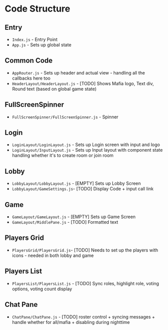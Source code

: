 # Code Structure
## Entry
- `Index.js` - Entry Point
- `App.js` - Sets up global state

## Common Code
- `AppRouter.js` - Sets up header and actual view - handling all the callbacks here too
- `HeaderLayout/HeaderLayout.js` - [TODO] Shows Mafia logo, Text div, Round text (based on global game state)

## FullScreenSpinner
- `FullScreenSpinner/FullScreenSpinner.js` - Spinner

## Login
- `LoginLayout/LoginLayout.js` - Sets up Login screen with input and logo
- `LoginLayout/InputLayout.js` - Sets up Input layout with component state handling whether it's to create room or join room

## Lobby
- `LobbyLayout/LobbyLayout.js` - [EMPTY] Sets up Lobby Screen
- `LobbyLayout/GameSettings.js`- [TODO] Display Code + input call link

## Game
- `GameLayout/GameLayout.js` - [EMPTY] Sets up Game Screen
- `GameLayout/MiddlePane.js` - [TODO] Formatted text

## Players Grid
- `PlayersGrid/PlayersGrid.js`- [TODO] Needs to set up the players with icons - needed in both lobby and game

## Players List
- `PlayersList/PlayersList.js` - [TODO] Sync roles, highlight role, voting options, voting count display

## Chat Pane
- `ChatPane/ChatPane.js` - [TODO] roster control + syncing messages + handle whether for all/mafia + disabling during nighttime

